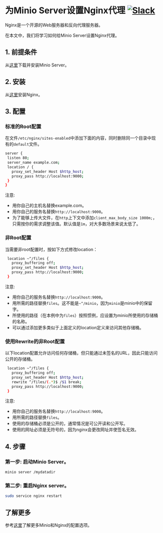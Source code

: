 # 为Minio Server设置Nginx代理 [![Slack](https://slack.minio.io/slack?type=svg)](https://slack.minio.io)

Nginx是一个开源的Web服务器和反向代理服务器。  

在本文中，我们将学习如何给Minio Server设置Nginx代理。

## 1. 前提条件

从[这里](http://docs.minio.io/docs/minio-quickstart-guide)下载并安装Minio Server。

## 2. 安装

从[这里](http://nginx.org/en/download.html)安装Nginx。

## 3. 配置

### 标准的Root配置
在文件``/etc/nginx/sites-enabled``中添加下面的内容，同时删除同一个目录中现有的``default``文件。

```sh
server {
 listen 80;
 server_name example.com;
 location / {
   proxy_set_header Host $http_host;
   proxy_pass http://localhost:9000;
 }
}
```

注意:

* 用你自己的主机名替换example.com。
* 用你自己的服务名替换``http://localhost:9000``。
* 为了能够上传大文件，在``http``上下文中添加``client_max_body_size 1000m;``，只需按你的需求调整该值。默认值是`1m`，对大多数场景来说太低了。

### 非Root配置
当需要非root配置时，按如下方式修改location：

```sh
 location ~^/files {
   proxy_buffering off;
   proxy_set_header Host $http_host;
   proxy_pass http://localhost:9000;
 }
```

注意:

* 用你自己的服务名替换`http://localhost:9000`。
* 用所需的路径替换`files`。这不能是`~^/minio`，因为`minio`是minio中的保留字。
* 所使用的路径（在本例中为`files`）按照惯例，应设置为minio所使用的存储桶的名称。
* 可以通过添加更多类似于上面定义的location定义来访问其他存储桶。

### 使用Rewrite的非Root配置
以下location配置允许访问任何存储桶，但只能通过未签名的URL，因此只能访问公开的存储桶。

```sh
 location ~^/files {
   proxy_buffering off;
   proxy_set_header Host $http_host;
   rewrite ^/files/(.*)$ /$1 break;
   proxy_pass http://localhost:9000;
 }
```

注意:

* 用你自己的服务名替换`http://localhost:9000`。
* 用所需的路径替换`files`。
* 使用的存储桶必须是公开的，通常情况是可公开读和公开写。
* 使用的网址必须是无符号的，因为nginx会更改网址并使签名无效。

## 4. 步骤

### 第一步: 启动Minio Server。

```sh
minio server /mydatadir
```

### 第二步: 重启Nginx server。

```sh
sudo service nginx restart
```

## 了解更多

参考[这里](https://www.nginx.com/blog/enterprise-grade-cloud-storage-nginx-plus-minio/)了解更多Minio和Nginx的配置选项。
